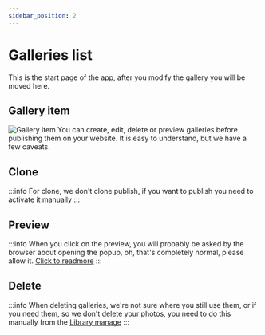 ```yaml
---
sidebar_position: 2
---
```


# Galleries list
This is the start page of the app, after you modify the gallery you will be moved here.

## Gallery item
![Gallery item](/img/tutorial/gallery-item.png)
You can create, edit, delete or preview galleries before publishing them on your website. It is easy to understand, but we have a few caveats.

## Clone
:::info
For clone, we don't clone publish, if you want to publish you need to activate it manually
:::

## Preview
:::info
When you click on the preview, you will probably be asked by the browser about opening the popup, oh, that's completely normal, please allow it. [Click to readmore](https://lexisnexis.custhelp.com/app/answers/answer_view/a_id/1102020/~/disable-pop-up-blockers-in-most-common-internet-browsers)
:::

## Delete
:::info
When deleting galleries, we're not sure where you still use them, or if you need them, so we don't delete your photos, you need to do this manually from the [Library manage](/docs/tutorial/manage-docs-versions#41-image-manager)
:::